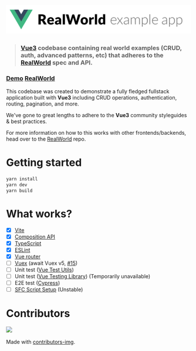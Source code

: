 # ![RealWorld Example App](logo.png)

> ### [Vue3](https://v3.vuejs.org/) codebase containing real world examples (CRUD, auth, advanced patterns, etc) that adheres to the [RealWorld](https://github.com/gothinkster/realworld) spec and API.


### [Demo](https://mutoe.github.io/vue3-realworld-example-app) [RealWorld](https://github.com/gothinkster/realworld)


This codebase was created to demonstrate a fully fledged fullstack application built with **Vue3** including CRUD operations, authentication, routing, pagination, and more.

We've gone to great lengths to adhere to the **Vue3** community styleguides & best practices.

For more information on how to this works with other frontends/backends, head over to the [RealWorld](https://github.com/gothinkster/realworld) repo.

# Getting started

```shell script
yarn install
yarn dev
yarn build
```

# What works?

- [x] [Vite](https://github.com/vitejs/vite)
- [x] [Composition API](https://composition-api.vuejs.org/)
- [x] [TypeScript](https://www.typescriptlang.org/)
- [x] [ESLint](https://eslint.vuejs.org/)
- [x] [Vue router](https://next.router.vuejs.org/)
- [ ] [Vuex](https://vuex.vuejs.org/) (await Vuex v5, [#15](https://github.com/mutoe/vue3-realworld-example-app/issues/15))
- [ ] Unit test ([Vue Test Utils](https://github.com/vuejs/vue-test-utils-next))
- [ ] Unit test ([Vue Testing Library](https://testing-library.com/docs/vue-testing-library/intro)) (Temporarily unavailable)
- [ ] E2E test ([Cypress](https://docs.cypress.io))
- [ ] [SFC Script Setup](https://github.com/vuejs/rfcs/blob/sfc-improvements/active-rfcs/0000-sfc-script-setup.md) (Unstable)

# Contributors

<a href="https://github.com/mutoe/vue3-realworld-example-app/graphs/contributors">
  <img src="https://contributors-img.web.app/image?repo=mutoe/vue3-realworld-example-app" />
</a>

Made with [contributors-img](https://contributors-img.web.app).
